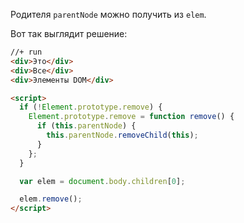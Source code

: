 Родителя `parentNode` можно получить из `elem`.

Вот так выглядит решение:
```html
//+ run
<div>Это</div>
<div>Все</div>
<div>Элементы DOM</div>

<script>
  if (!Element.prototype.remove) {
    Element.prototype.remove = function remove() {
      if (this.parentNode) {
        this.parentNode.removeChild(this);
      }
    };
  }

  var elem = document.body.children[0];

  elem.remove();
</script>
```